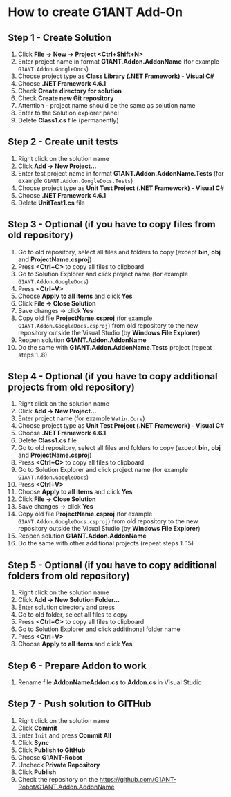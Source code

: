 
# How to create G1ANT Add-On

## Step 1 - Create Solution

1. Click **File -> New -> Project <Ctrl+Shift+N>**
2. Enter project name in format **G1ANT.Addon.AddonName** (for example ```G1ANT.Addon.GoogleDocs```)
3. Choose project type as **Class Library (.NET Framework) - Visual C#**
4. Choose **.NET Framework 4.6.1**
5. Check **Create directory for solution**
6. Check **Create new Git repository**
7. Attention - project name should be the same as solution name
8. Enter to the Solution explorer panel
9. Delete **Class1.cs** file (permanently)

## Step 2 - Create unit tests

1. Right click on the solution name
2. Click **Add -> New Project...**
3. Enter test project name in format **G1ANT.Addon.AddonName.Tests** (for example ```G1ANT.Addon.GoogleDocs.Tests```)
4. Choose project type as **Unit Test Project (.NET Framework) - Visual C#**
5. Choose **.NET Framework 4.6.1**
6. Delete **UnitTest1.cs** file

## Step 3 - Optional (if you have to copy files from old repository)

1. Go to old repository, select all files and folders to copy (except **bin**, **obj** and **ProjectName.csproj**)
2. Press **<Ctrl+C>** to copy all files to clipboard
3. Go to Solution Explorer and click project name  (for example ```G1ANT.Addon.GoogleDocs```)
4. Press **<Ctrl+V>**
5. Choose **Apply to all items** and click **Yes**
6. Click **File -> Close Solution**
7. Save changes -> click **Yes**
8. Copy old file **ProjectName.csproj** (for example ```G1ANT.Addon.GoogleDocs.csproj```) from old repository to the new repository outside the Visual Studio (by **Windows File Explorer**)
9. Reopen solution **G1ANT.Addon.AddonName**
9. Do the same with **G1ANT.Addon.AddonName.Tests** project (repeat steps 1..8)

## Step 4 - Optional (if you have to copy additional projects from old repository)

1. Right click on the solution name
2. Click **Add -> New Project...**
3. Enter project name (for example ```Watin.Core```)
4. Choose project type as **Unit Test Project (.NET Framework) - Visual C#**
5. Choose **.NET Framework 4.6.1**
6. Delete **Class1.cs** file
7. Go to old repository, select all files and folders to copy (except **bin**, **obj** and **ProjectName.csproj**)
8. Press **<Ctrl+C>** to copy all files to clipboard
9. Go to Solution Explorer and click project name  (for example ```G1ANT.Addon.GoogleDocs```)
10. Press **<Ctrl+V>**
11. Choose **Apply to all items** and click **Yes**
12. Click **File -> Close Solution**
13. Save changes -> click **Yes**
14. Copy old file **ProjectName.csproj** (for example ```G1ANT.Addon.GoogleDocs.csproj```) from old repository to the new repository outside the Visual Studio (by **Windows File Explorer**)
15. Reopen solution **G1ANT.Addon.AddonName**
16. Do the same with other additional projects (repeat steps 1..15)

## Step 5 - Optional (if you have to copy additional folders from old repository)

1. Right click on the solution name
2. Click **Add -> New Solution Folder...**
3. Enter solution directory and press **<Enter>**
4. Go to old folder, select all files to copy
2. Press **<Ctrl+C>** to copy all files to clipboard
3. Go to Solution Explorer and click additinonal folder name
4. Press **<Ctrl+V>**
5. Choose **Apply to all items** and click **Yes**

## Step 6 - Prepare Addon to work

1. Rename file **AddonNameAddon.cs** to **Addon.cs** in Visual Studio

## Step 7 - Push solution to GITHub

1. Right click on the solution name
2. Click **Commit**
3. Enter ```Init``` and press **Commit All** 
4. Click **Sync**
5. Click **Publish to GitHub**
6. Choose **G1ANT-Robot**
7. Uncheck **Private Repository**
8. Click **Publish**
9. Check the repository on the https://github.com/G1ANT-Robot/G1ANT.Addon.AddonName
